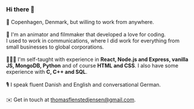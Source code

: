 ### Hi there 👋
📍 Copenhagen, Denmark, but willing to work from anywhere. <br><br>
🎥 I'm an animator and filmmaker that developed a love for coding.<br>I used to work in communications, where I did work for everything from small businesses to global corporations. <br><br>
🧑🏼‍💻 I'm self-taught with experience in **React, Node.js and Express, vanilla JS, MongoDB, Python** and of course **HTML and CSS**. I also have some experience with **C, C++ and SQL**. <br><br>
🎙️ I speak fluent Danish and English and conversational German. <br><br>
✉️ Get in touch at thomasflenstedjensen@gmail.com.
